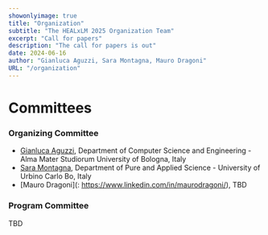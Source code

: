 ```yaml
---
showonlyimage: true
title: "Organization"
subtitle: "The HEALxLM 2025 Organization Team"
excerpt: "Call for papers"
description: "The call for papers is out"
date: 2024-06-16
author: "Gianluca Aguzzi, Sara Montagna, Mauro Dragoni"
URL: "/organization"
---
```

# Committees

### Organizing Committee
* [Gianluca Aguzzi](https://www.unibo.it/sitoweb/gianluca.aguzzi/en), Department of Computer Science and Engineering - Alma Mater Studiorum University of Bologna, Italy
* [Sara Montagna](https://www.uniurb.it/persone/sara-montagna), Department of Pure and Applied Science - University of Urbino Carlo Bo, Italy
* [Mauro Dragoni](: https://www.linkedin.com/in/maurodragoni/), TBD


### Program Committee
TBD
<!---
* Gianluca Aguzzi, University of Bologna, Italy
* Claudia Campolo, Mediterranea University of Reggio Calabria, Italy
* Giovanni Ciatto, University of Bologna, Italy
* Rem Collier, University College Dublin, Dublin, Ireland
* Angelo Croatti, ASL Romagna, Italy
* Samy El-Tawab, James Madison University, Harrisonburg, VA, USA
* Lukas Esterle, Aarhus University, Denmark
* Mirgita Frasheri, Aarhus University, Denmark
* Stefano Mariani, University of Modena and Reggio Emilia, Italy
* Matteo Martinelli, University of Modena and Reggio Emilia, Italy
* Bruno Pizzimenti, Mediterranea University of Reggio Calabria, Italy
* Alessandro Ricci, University of Bologna, Italy
* Felix Theusch, German Research Center for AI (DFKI), Germany
* Antonio Virdis, University of Pisa, Italy
* Torben Weis, University Duisburg-Essen, Germany
-->

